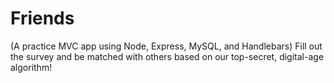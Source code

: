 # Friends
(A practice MVC app using Node, Express, MySQL, and Handlebars)  Fill out the survey and be matched with others based on our top-secret, digital-age algorithm!
